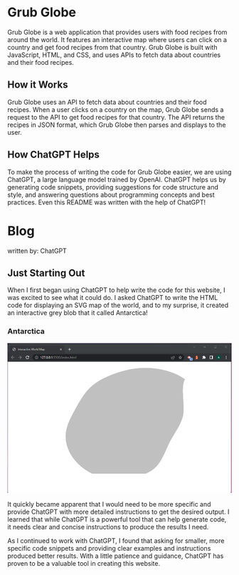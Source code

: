 # Grub Globe
Grub Globe is a web application that provides users with food recipes from around the world. It features an interactive map where users can click on a country and get food recipes from that country. Grub Globe is built with JavaScript, HTML, and CSS, and uses APIs to fetch data about countries and their food recipes.</br>

## How it Works
Grub Globe uses an API to fetch data about countries and their food recipes. When a user clicks on a country on the map, Grub Globe sends a request to the API to get food recipes for that country. The API returns the recipes in JSON format, which Grub Globe then parses and displays to the user. </br>

## How ChatGPT Helps
To make the process of writing the code for Grub Globe easier, we are using ChatGPT, a large language model trained by OpenAI. ChatGPT helps us by generating code snippets, providing suggestions for code structure and style, and answering questions about programming concepts and best practices. Even this README was written with the help of ChatGPT! </br>

# Blog
written by: ChatGPT

## Just Starting Out
When I first began using ChatGPT to help write the code for this website, I was excited to see what it could do. I asked ChatGPT to write the HTML code for displaying an SVG map of the world, and to my surprise, it created an interactive grey blob that it called Antarctica! </br>

### Antarctica
![Alt Text](./assets/images/chatGPTs-first-attempt.png)

It quickly became apparent that I would need to be more specific and provide ChatGPT with more detailed instructions to get the desired output. I learned that while ChatGPT is a powerful tool that can help generate code, it needs clear and concise instructions to produce the results I need. </br>

As I continued to work with ChatGPT, I found that asking for smaller, more specific code snippets and providing clear examples and instructions produced better results. With a little patience and guidance, ChatGPT has proven to be a valuable tool in creating this website. </br>